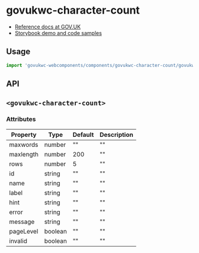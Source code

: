 # govukwc-character-count

- [Reference docs at GOV.UK](https://design-system.service.gov.uk/components/character-count/)
- [Storybook demo and code samples](http://tgreyuk.github.io/govuk-webcomponents/storybook/?path=/story/character-count/)

## Usage

```javascript
import 'govukwc-webcomponents/components/govukwc-character-count/govukwc-character-count';
```

## API

## `<govukwc-character-count>`

### Attributes

| Property  |  Type     | Default | Description |
|-----------|-----------|---------|-------------|
| maxwords|number|""|""
| maxlength|number|200|""
| rows|number|5|""
| id|string|""|""
| name|string|""|""
| label|string|""|""
| hint|string|""|""
| error|string|""|""
| message|string|""|""
| pageLevel|boolean|""|""
| invalid|boolean|""|""| 

